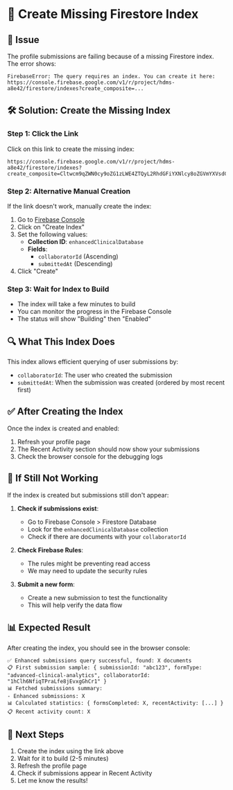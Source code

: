 # 🔧 Create Missing Firestore Index

## 🚨 **Issue**
The profile submissions are failing because of a missing Firestore index. The error shows:

```
FirebaseError: The query requires an index. You can create it here: https://console.firebase.google.com/v1/r/project/hdms-a8e42/firestore/indexes?create_composite=...
```

## 🛠️ **Solution: Create the Missing Index**

### **Step 1: Click the Link**
Click on this link to create the missing index:
```
https://console.firebase.google.com/v1/r/project/hdms-a8e42/firestore/indexes?create_composite=Cltwcm9qZWN0cy9oZG1zLWE4ZTQyL2RhdGFiYXNlcy8oZGVmYXVsdCkvY29sbGVjdGlvbkdyb3Vwcy9lbmhhbmNlZENsaW5pY2FsRGF0YWJhc2UvaW5kZXhlcy9fEAEaEgoOY29sbGFib3JhdG9ySWQQARoPCgtzdWJtaXR0ZWRBdBACGgwKCF9fbmFtZV9fEAI
```

### **Step 2: Alternative Manual Creation**
If the link doesn't work, manually create the index:

1. Go to [Firebase Console](https://console.firebase.google.com/project/hdms-a8e42/firestore/indexes)
2. Click on "Create Index"
3. Set the following values:
   - **Collection ID**: `enhancedClinicalDatabase`
   - **Fields**:
     - `collaboratorId` (Ascending)
     - `submittedAt` (Descending)
4. Click "Create"

### **Step 3: Wait for Index to Build**
- The index will take a few minutes to build
- You can monitor the progress in the Firebase Console
- The status will show "Building" then "Enabled"

## 🔍 **What This Index Does**
This index allows efficient querying of user submissions by:
- `collaboratorId`: The user who created the submission
- `submittedAt`: When the submission was created (ordered by most recent first)

## ✅ **After Creating the Index**
Once the index is created and enabled:
1. Refresh your profile page
2. The Recent Activity section should now show your submissions
3. Check the browser console for the debugging logs

## 🐛 **If Still Not Working**
If the index is created but submissions still don't appear:

1. **Check if submissions exist**:
   - Go to Firebase Console > Firestore Database
   - Look for the `enhancedClinicalDatabase` collection
   - Check if there are documents with your `collaboratorId`

2. **Check Firebase Rules**:
   - The rules might be preventing read access
   - We may need to update the security rules

3. **Submit a new form**:
   - Create a new submission to test the functionality
   - This will help verify the data flow

## 📊 **Expected Result**
After creating the index, you should see in the browser console:
```
✅ Enhanced submissions query successful, found: X documents
📋 First submission sample: { submissionId: "abc123", formType: "advanced-clinical-analytics", collaboratorId: "1hClh6NfiqTPraLfe8jEvxgGhCr1" }
📊 Fetched submissions summary:
- Enhanced submissions: X
📊 Calculated statistics: { formsCompleted: X, recentActivity: [...] }
📋 Recent activity count: X
```

## 🎯 **Next Steps**
1. Create the index using the link above
2. Wait for it to build (2-5 minutes)
3. Refresh the profile page
4. Check if submissions appear in Recent Activity
5. Let me know the results! 